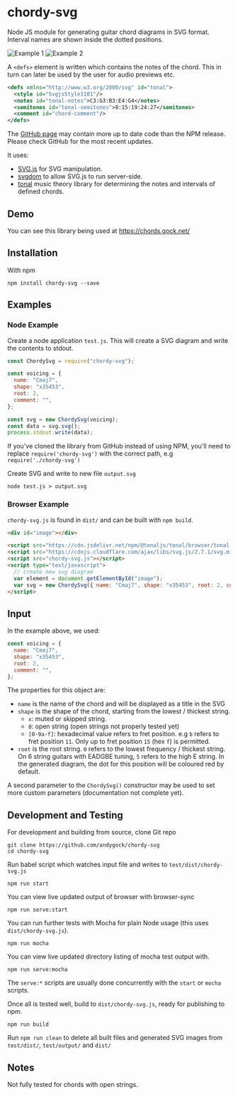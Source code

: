 # chordy-svg

Node JS module for generating guitar chord diagrams in SVG format. Interval names are shown inside the dotted positions.

![Example 1](http://andygock.github.io/chordy-svg/Cmaj7-2-x35453.svg) ![Example 2](http://andygock.github.io/chordy-svg/C13-1-8x89aa.svg)

A `<defs>` element is written which contains the notes of the chord. This in turn can later be used by the user for audio previews etc.

```xml
<defs xmlns="http://www.w3.org/2000/svg" id="tonal">
  <style id="SvgjsStyle1101"/>
  <notes id="tonal-notes">C3:G3:B3:E4:G4</notes>
  <semitones id="tonal-semitones">8:15:19:24:27</semitones>
  <comment id="chord-comment"/>
</defs>
```

The [GitHub page](https://github.com/andygock/chordy-svg) may contain more up to date code than the NPM release. Please check GitHub for the most recent updates.

It uses:

- [SVG.js](http://svgjs.com/) for SVG manipulation.
- [svgdom](https://github.com/svgdotjs/svgdom) to allow SVG.js to run server-side.
- [tonal](https://github.com/danigb/tonal) music theory library for determining the notes and intervals of defined chords.

## Demo

You can see this library being used at <https://chords.gock.net/>

## Installation

With npm

    npm install chordy-svg --save

## Examples

### Node Example

Create a node application `test.js`. This will create a SVG diagram and write the contents to stdout.

```js
const ChordySvg = require("chordy-svg");

const voicing = {
  name: "Cmaj7",
  shape: "x35453",
  root: 2,
  comment: "",
};

const svg = new ChordySvg(voicing);
const data = svg.svg();
process.stdout.write(data);
```

If you've cloned the library from GitHub instead of using NPM, you'll need to replace `require('chordy-svg')` with the correct path, e.g `require('./chordy-svg')`

Create SVG and write to new file `output.svg`

    node test.js > output.svg

### Browser Example

`chordy-svg.js` is found in `dist/` and can be built with `npm build`.

```html
<div id="image"></div>

<script src="https://cdn.jsdelivr.net/npm/@tonaljs/tonal/browser/tonal.min.js"></script>
<script src="https://cdnjs.cloudflare.com/ajax/libs/svg.js/2.7.1/svg.min.js"></script>
<script src="chordy-svg.js"></script>
<script type="text/javascript">
  // create new svg diagram
  var element = document.getElementById("image");
  var svg = new ChordySvg({ name: "Cmaj7", shape: "x35453", root: 2, comment: "Test comment" }, { target: element });
</script>
```

## Input

In the example above, we used:

```js
const voicing = {
  name: "Cmaj7",
  shape: "x35453",
  root: 2,
  comment: "",
};
```

The properties for this object are:

- `name` is the name of the chord and will be displayed as a title in the SVG
- `shape` is the shape of the chord, starting from the lowest / thickest string.
  - `x`: muted or skipped string.
  - `0`: open string (open strings not properly tested yet)
  - `[0-9a-f]`: hexadecimal value refers to fret position. e.g `b` refers to fret position `11`. Only up to fret position `15` (hex `f`) is permitted.
- `root` is the root string. `0` refers to the lowest frequency / thickest string. On 6 string guitars with EADGBE tuning, `5` refers to the high E string. In the generated diagram, the dot for this position will be coloured red by default.

A second parameter to the `ChordySvg()` constructor may be used to set more custom parameters (documentation not complete yet).

## Development and Testing

For development and building from source, clone Git repo

    git clone https://github.com/andygock/chordy-svg
    cd chordy-svg

Run babel script which watches input file and writes to `test/dist/chordy-svg.js`

    npm run start

You can view live updated output of browser with browser-sync

    npm run serve:start

You can run further tests with Mocha for plain Node usage (this uses `dist/chordy-svg.js`).

    npm run mocha

You can view live updated directory listing of mocha test output with.

    npm run serve:mocha

The `serve:*` scripts are usually done concurrently with the `start` or `mocha` scripts.

Once all is tested well, build to `dist/chordy-svg.js`, ready for publishing to npm.

    npm run build

Run `npm run clean` to delete all built files and generated SVG images from `test/dist/`, `test/output/` and `dist/`

## Notes

Not fully tested for chords with open strings.
